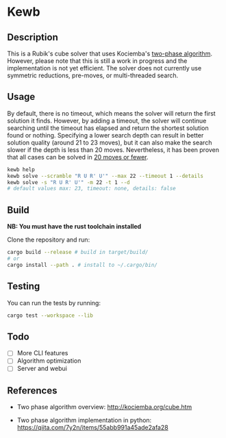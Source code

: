 # Kewb

## Description

This is a Rubik's cube solver that uses Kociemba's [two-phase algorithm](http://kociemba.org/cube.htm). However, please note that this is still a work in progress and the implementation is not yet efficient. The solver does not currently use symmetric reductions, pre-moves, or multi-threaded search.

## Usage

By default, there is no timeout, which means the solver will return the first solution it finds. However, by adding a timeout, the solver will continue searching until the timeout has elapsed and return the shortest solution found or nothing. Specifying a lower search depth can result in better solution quality (around 21 to 23 moves), but it can also make the search slower if the depth is less than 20 moves. Nevertheless, it has been proven that all cases can be solved in [20 moves or fewer](https://www.cube20.org/).

```bash
kewb help
kewb solve --scramble "R U R' U'" --max 22 --timeout 1 --details
kewb solve -s "R U R' U'" -m 22 -t 1 --d
# default values max: 23, timeout: none, details: false
```

## Build

**NB: You must have the rust toolchain installed**

Clone the repository and run:

```bash
cargo build --release # build in target/build/
# or
cargo install --path . # install to ~/.cargo/bin/
```

## Testing

You can run the tests by running:

```bash
cargo test --workspace --lib
```

## Todo

-   [ ] More CLI features
-   [ ] Algorithm optimization
-   [ ] Server and webui

## References

-   Two phase algorithm overview: http://kociemba.org/cube.htm

-   Two phase algorithm implementation in python: https://qiita.com/7y2n/items/55abb991a45ade2afa28
